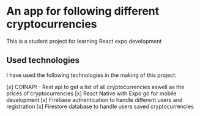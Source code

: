 # An app for following different cryptocurrencies

This is a student project for learning React expo development

## Used technologies

I have used the following technologies in the making of this project:

[x] COINAPI - Rest api to get a list of all cryptocurrencies aswell as the prices of cryptocurrencies
[x] React Native with Expo go for mobile development 
[x] Firebase authentication to handle different users and registration
[x] Firestore database to handle users saved cryptocurrencies

